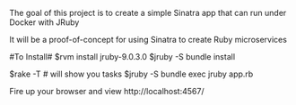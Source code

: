 The goal of this project is to create a simple Sinatra app that can run under Docker with JRuby

It will be a proof-of-concept for using Sinatra to create Ruby microservices

#To Install#
$rvm install jruby-9.0.3.0
$jruby -S bundle install

$rake -T # will show you tasks
$jruby -S bundle exec jruby app.rb

Fire up your browser and view http://localhost:4567/ 
